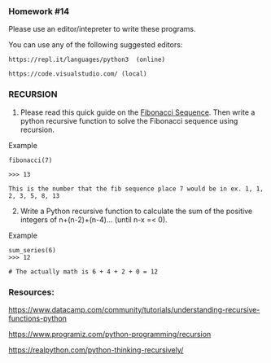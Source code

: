 ### Homework #14

Please use an editor/intepreter to write these programs.

You can use any of the following suggested editors:

```
https://repl.it/languages/python3  (online)

https://code.visualstudio.com/ (local)
```

### RECURSION

1. Please read this quick guide on the [Fibonacci Sequence](https://www.mathsisfun.com/numbers/fibonacci-sequence.html). Then write a python recursive function to solve the Fibonacci sequence using recursion.

Example
```
fibonacci(7)

>>> 13

This is the number that the fib sequence place 7 would be in ex. 1, 1, 2, 3, 5, 8, 13
```

2. Write a Python recursive function to calculate the sum of the positive integers of n+(n-2)+(n-4)... (until n-x =< 0).

Example
```
sum_series(6)
>>> 12 

# The actually math is 6 + 4 + 2 + 0 = 12
```

### Resources:

https://www.datacamp.com/community/tutorials/understanding-recursive-functions-python

https://www.programiz.com/python-programming/recursion

https://realpython.com/python-thinking-recursively/
